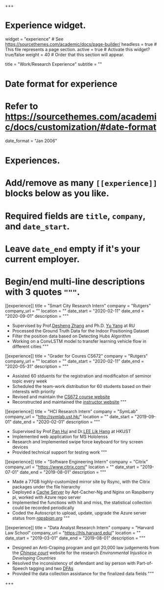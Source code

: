 +++
# Experience widget.
widget = "experience"  # See https://sourcethemes.com/academic/docs/page-builder/
headless = true  # This file represents a page section.
active = true  # Activate this widget? true/false
weight = 40  # Order that this section will appear.

title = "Work/Research Experience"
subtitle = ""

# Date format for experience
#   Refer to https://sourcethemes.com/academic/docs/customization/#date-format
date_format = "Jan 2006"

# Experiences.
#   Add/remove as many `[[experience]]` blocks below as you like.
#   Required fields are `title`, `company`, and `date_start`.
#   Leave `date_end` empty if it's your current employer.
#   Begin/end multi-line descriptions with 3 quotes `"""`.
[[experience]]
  title = "Smart City Research Intern"
  company = "Rutgers"
  company_url = ""
  location = ""
  date_start = "2020-02-11"
  date_end = "2020-09-01"
  description = """
  * Supervised by Prof.[Desheng Zhang](https://www.cs.rutgers.edu/~dz220/) and Ph.D. [Yu Yang](https://www.yyang.site/) at RU
  * Processed the Ground Truth Data for the Indoor Positioning Dataset
  * Filter the position data based on Detecting Hubs Algorithm 
  * Working on a ConvLSTM model to transfer learning vehicle flow in different cities
  """

[[experience]]
  title = "Grader for Coures CS672"
  company = "Rutgers"
  company_url = ""
  location = ""
  date_start = "2020-02-11"
  date_end = "2020-05-31"
  description = """
  * Assisted 60 stduents for the registration and modificaiton of seminor topic  every week
  * Scheduled the team-work distribution for 60 students based on their interests with priority
  * Revised and maintain the [CS672 course website](https://www.cs.rutgers.edu/~dz220/CS672S2020/home.html)
  * Reconstructed and maintained the [instructor website](https://www.cs.rutgers.edu/~dz220/)
  """

[[experience]]
  title = "HCI Research Intern"
  company = "SymLab"
  company_url = "http://symlab.ust.hk/"
  location = ""
  date_start = "2019-09-01"
  date_end = "2020-02-01"
  description = """
  * Supervised by Prof.[Pan Hui](https://www.cse.ust.hk/~panhui/) and Dr.[LEE Lik Hang](https://plhlee2010.wixsite.com/work) at HKUST
  * Implemented web application for MS Hololenss
  * Research and Implemented swipe force keyboard for tiny screen devices
  * Provided technical support for testing work
  """

[[experience]]
  title = "Software Engineering Intern"
  company = "Citrix"
  company_url = "https://www.citrix.com/"
  location = ""
  date_start = "2019-07-01"
  date_end = "2019-08-01"
  description = """
  * Made a 77GB highly-customized mirror site by Rsync, with the Citrix packages under the file hierarchy
  * Deployed a [Cache Server](https://www.youtube.com/watch?v=slrZdMhYvOg) by Apt-Cacher-Ng and Nginx on Raspiberry pi, worked with Azure repo server
  * Implemented the functions with hit and miss, the statistical collection could be recorded periodically
  * Coded the Autoscript to upload, update, upgrade the Azure server status from *[rapsbian.org](https://www.raspbian.org/)*
  """

[[experience]]
  title = "Data Analyst Research Intern"
  company = "Harvard Law School"
  company_url = "https://hls.harvard.edu/"
  location = ""
  date_start = "2019-03-01"
  date_end = "2019-08-01"
  description = """
  * Designed an Anti-Craping program and got 20,000 law judgements from the *[Chinese court](http://wenshu.court.gov.cn/)* website for the research *Environmental Injustice in Developing Countries*
  * Resolved the inconsistency of defendant and lay person with Part-of-Speech tagging and two [DFAs](https://bravopan.github.io/court_DFAs.jpg)
  * Provided the data collection assistance for the finalized data fields
  """


+++
